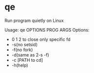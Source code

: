# qe
Run program quietly on Linux

Usage: qe OPTIONS PROG ARGS
Options:
*	0 1 2 to close only specific fd
*	-s(no setsid)
*	-f(no fork) 
*	-d(same as 2-s -f)
*	-c [PATH to cd]
*	-h(help)
